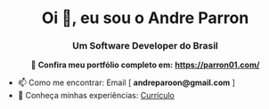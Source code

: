 <!-- Título principal do perfil -->
<h1 align="center">Oi 👋, eu sou o Andre Parron</h1>

<!-- Subtítulo do perfil -->
<h3 align="center">Um Software Developer do Brasil</h3>

<!-- Destaque para o portfólio -->
<p align="center">
  🔗 <strong>Confira meu portfólio completo em:</strong> <a href="https://parron01.com/" target="_blank"><strong>https://parron01.com/</strong></a>
</p>

<!-- Seção de informações pessoais -->
<ul>
    <!-- Informação de contato -->
    <li>📫 Como me encontrar: Email [ <strong>andreparoon@gmail.com</strong> ]</li>
    <!-- Link para o currículo -->
    <li>📄 Conheça minhas experiências: <a href="https://drive.google.com/file/d/1mqKtXW0BGucxeCPsOk1WL7fL2zxZZm0U/view" target="_blank">Currículo</a></li>
</ul>
